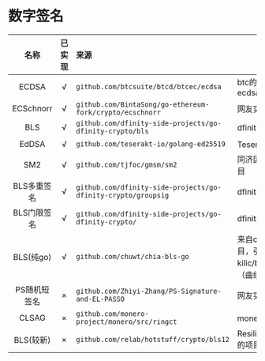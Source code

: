 # 数字签名

|       名称        | 已实现 | 来源                                                               | 描述              |
|:---------------:|:--:|:-----------------------------------------------------------------|-----------------|
|      ECDSA      |  √ | `github.com/btcsuite/btcd/btcec/ecdsa`                           | btc的go实现中的ecdsa |
|    ECSchnorr    |  √ | `github.com/BintaSong/go-ethereum-fork/crypto/ecschnorr`         | 网友实现            |
|       BLS       |  √ | `github.com/dfinity-side-projects/go-dfinity-crypto/bls`         | dfinity的相关项目    |
|      EdDSA      |  √ | `github.com/teserakt-io/golang-ed25519`                          | Teserakt AG的项目  |
|       SM2       |  √ | `github.com/tjfoc/gmsm/sm2`                                      | 同济区块链研究院项目      |
|     BLS多重签名   |  √ | `github.com/dfinity-side-projects/go-dfinity-crypto/groupsig`    | dfinity的相关项目    |
|  BLS门限签名      | √ | `github.com/dfinity-side-projects/go-dfinity-crypto/`    |  dfinity的相关项目    |
|  BLS(纯go)      |  √ | `github.com/chuwt/chia-bls-go`    |  来自chia-bls-go项目，引用了kilic/bls12-381库（曲线库）  |
| PS随机短签名 |  × | `github.com/Zhiyi-Zhang/PS-Signature-and-EL-PASSO`    | 网友实现            |
|      CLSAG      |  × | `github.com/monero-project/monero/src/ringct`    | monero的项目       |
|  BLS(较新)      |  × | `github.com/relab/hotstuff/crypto/bls12`    |  ResilientSystemsLab的项目    |
